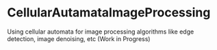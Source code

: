 CellularAutamataImageProcessing
===============================

Using cellular automata for image processing algorithms like edge detection, image denoising, etc (Work in Progress)